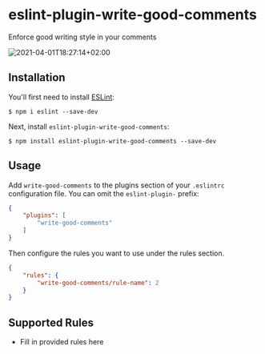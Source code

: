 # eslint-plugin-write-good-comments

Enforce good writing style in your comments

![2021-04-01T18:27:14+02:00](https://user-images.githubusercontent.com/3704904/113325601-f68f0b80-9318-11eb-8fe8-c9914e48e28e.png)


## Installation

You'll first need to install [ESLint](http://eslint.org):

```
$ npm i eslint --save-dev
```

Next, install `eslint-plugin-write-good-comments`:

```
$ npm install eslint-plugin-write-good-comments --save-dev
```


## Usage

Add `write-good-comments` to the plugins section of your `.eslintrc` configuration file. You can omit the `eslint-plugin-` prefix:

```json
{
    "plugins": [
        "write-good-comments"
    ]
}
```


Then configure the rules you want to use under the rules section.

```json
{
    "rules": {
        "write-good-comments/rule-name": 2
    }
}
```

## Supported Rules

* Fill in provided rules here





